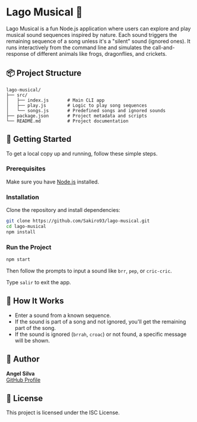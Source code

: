 # Lago Musical 🎵

Lago Musical is a fun Node.js application where users can explore and play musical sound sequences inspired by nature. Each sound triggers the remaining sequence of a song unless it's a "silent" sound (ignored ones). It runs interactively from the command line and simulates the call-and-response of different animals like frogs, dragonflies, and crickets.

## 📦 Project Structure

```
lago-musical/
├── src/
│   ├── index.js       # Main CLI app
│   ├── play.js        # Logic to play song sequences
│   └── songs.js       # Predefined songs and ignored sounds
├── package.json       # Project metadata and scripts
└── README.md          # Project documentation
```

## 🚀 Getting Started

To get a local copy up and running, follow these simple steps.

### Prerequisites

Make sure you have [Node.js](https://nodejs.org/) installed.

### Installation

Clone the repository and install dependencies:

```bash
git clone https://github.com/Sakiro93/lago-musical.git
cd lago-musical
npm install
```

### Run the Project

```bash
npm start
```

Then follow the prompts to input a sound like `brr`, `pep`, or `cric-cric`.

Type `salir` to exit the app.

## 🎼 How It Works

- Enter a sound from a known sequence.
- If the sound is part of a song and not ignored, you'll get the remaining part of the song.
- If the sound is ignored (`brrah`, `croac`) or not found, a specific message will be shown.

## 👤 Author

**Angel Silva**  
[GitHub Profile](https://github.com/Sakiro93)

## 📝 License

This project is licensed under the ISC License.
